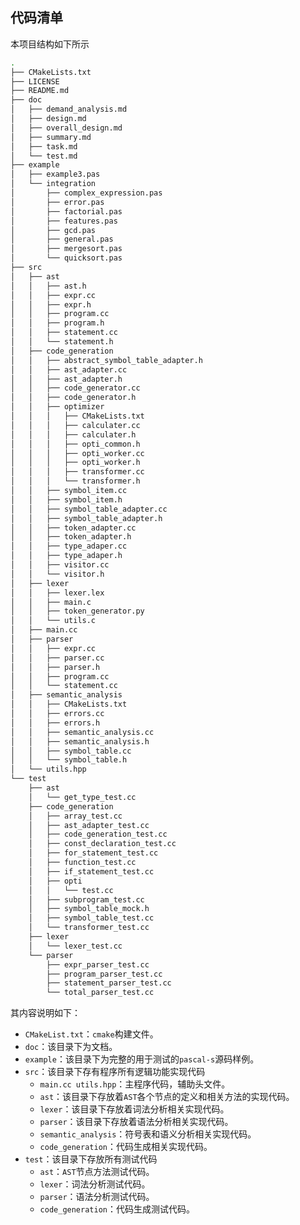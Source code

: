 ## 代码清单

本项目结构如下所示

```bash
.
├── CMakeLists.txt
├── LICENSE
├── README.md
├── doc
│   ├── demand_analysis.md
│   ├── design.md
│   ├── overall_design.md
│   ├── summary.md
│   ├── task.md
│   └── test.md
├── example
│   ├── example3.pas
│   └── integration
│       ├── complex_expression.pas
│       ├── error.pas
│       ├── factorial.pas
│       ├── features.pas
│       ├── gcd.pas
│       ├── general.pas
│       ├── mergesort.pas
│       └── quicksort.pas
├── src
│   ├── ast
│   │   ├── ast.h
│   │   ├── expr.cc
│   │   ├── expr.h
│   │   ├── program.cc
│   │   ├── program.h
│   │   ├── statement.cc
│   │   └── statement.h
│   ├── code_generation
│   │   ├── abstract_symbol_table_adapter.h
│   │   ├── ast_adapter.cc
│   │   ├── ast_adapter.h
│   │   ├── code_generator.cc
│   │   ├── code_generator.h
│   │   ├── optimizer
│   │   │   ├── CMakeLists.txt
│   │   │   ├── calculater.cc
│   │   │   ├── calculater.h
│   │   │   ├── opti_common.h
│   │   │   ├── opti_worker.cc
│   │   │   ├── opti_worker.h
│   │   │   ├── transformer.cc
│   │   │   └── transformer.h
│   │   ├── symbol_item.cc
│   │   ├── symbol_item.h
│   │   ├── symbol_table_adapter.cc
│   │   ├── symbol_table_adapter.h
│   │   ├── token_adapter.cc
│   │   ├── token_adapter.h
│   │   ├── type_adaper.cc
│   │   ├── type_adaper.h
│   │   ├── visitor.cc
│   │   └── visitor.h
│   ├── lexer
│   │   ├── lexer.lex
│   │   ├── main.c
│   │   ├── token_generator.py
│   │   └── utils.c
│   ├── main.cc
│   ├── parser
│   │   ├── expr.cc
│   │   ├── parser.cc
│   │   ├── parser.h
│   │   ├── program.cc
│   │   └── statement.cc
│   ├── semantic_analysis
│   │   ├── CMakeLists.txt
│   │   ├── errors.cc
│   │   ├── errors.h
│   │   ├── semantic_analysis.cc
│   │   ├── semantic_analysis.h
│   │   ├── symbol_table.cc
│   │   └── symbol_table.h
│   └── utils.hpp
└── test
    ├── ast
    │   └── get_type_test.cc
    ├── code_generation
    │   ├── array_test.cc
    │   ├── ast_adapter_test.cc
    │   ├── code_generation_test.cc
    │   ├── const_declaration_test.cc
    │   ├── for_statement_test.cc
    │   ├── function_test.cc
    │   ├── if_statement_test.cc
    │   ├── opti
    │   │   └── test.cc
    │   ├── subprogram_test.cc
    │   ├── symbol_table_mock.h
    │   ├── symbol_table_test.cc
    │   └── transformer_test.cc
    ├── lexer
    │   └── lexer_test.cc
    └── parser
        ├── expr_parser_test.cc
        ├── program_parser_test.cc
        ├── statement_parser_test.cc
        └── total_parser_test.cc
```

其内容说明如下：

- `CMakeList.txt`：`cmake`构建文件。
- `doc`：该目录下为文档。
- `example`：该目录下为完整的用于测试的`pascal-s`源码样例。
- `src`：该目录下存有程序所有逻辑功能实现代码
  - `main.cc utils.hpp`：主程序代码，辅助头文件。
  - `ast`：该目录下存放着`AST`各个节点的定义和相关方法的实现代码。
  - `lexer`：该目录下存放着词法分析相关实现代码。
  - `parser`：该目录下存放着语法分析相关实现代码。
  - `semantic_analysis`：符号表和语义分析相关实现代码。
  - `code_generation`：代码生成相关实现代码。
- `test`：该目录下存放所有测试代码
  - `ast`：`AST`节点方法测试代码。
  - `lexer`：词法分析测试代码。
  - `parser`：语法分析测试代码。
  - `code_generation`：代码生成测试代码。